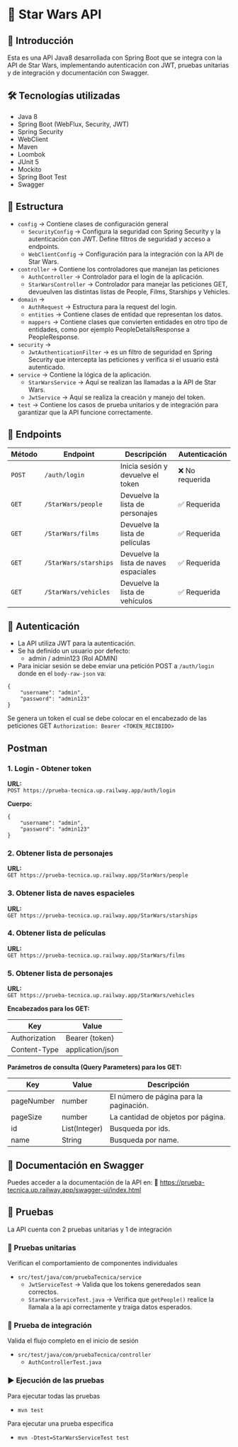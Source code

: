 # 🚀 Star Wars API
## 📌 Introducción
Esta es una API Java8 desarrollada con Spring Boot que se integra con la API de Star Wars, implementando autenticación con JWT, pruebas unitarias y de integración y documentación con Swagger.

## 🛠 Tecnologías utilizadas
- Java 8
- Spring Boot (WebFlux, Security, JWT)
- Spring Security
- WebClient
- Maven
- Loombok
- JUnit 5
- Mockito
- Spring Boot Test
- Swagger

## 📂 Estructura
- `config` -> Contiene clases de configuración general
  - `SecurityConfig` -> Configura la seguridad con Spring Security y la autenticación con JWT. Define filtros de seguridad y acceso a endpoints.
  - `WebClientConfig` -> Configuración para la integración con la API de Star Wars.
- `controller` -> Contiene los controladores que manejan las peticiones
  - `AuthController` -> Controlador para el login de la aplicación.
  - `StarWarsController` -> Controlador para manejar las peticiones GET, devueulven las distintas listas de People, Films, Starships y Vehicles.
- `domain` -> 
  - `AuthRequest` -> Estructura para la request del login.
  - `entities` -> Contiene clases de entidad que representan los datos.
  - `mappers` -> Contiene clases que convierten entidades en otro tipo de entidades, como por ejemplo PeopleDetailsResponse a PeopleResponse.
- `security` ->
  - `JwtAuthenticationFilter` -> es un filtro de seguridad en Spring Security que intercepta las peticiones y verifica si el usuario está autenticado.
- `service` -> Contiene la lógica de la aplicación.
  - `StarWarsService` -> Aquí se realizan las llamadas a la API de Star Wars.
  - `JwtService` -> Aquí se realiza la creación y manejo del token.
- `test` -> Contiene los casos de prueba unitarios y de integración para garantizar que la API funcione correctamente.

## 📌 Endpoints
| Método | Endpoint            | Descripción                          | Autenticación |
|--------|---------------------|--------------------------------------|---------------|
| `POST` | `/auth/login`       | Inicia sesión y devuelve el token    | ❌ No requerida |
| `GET`  | `/StarWars/people`  | Devuelve la lista de personajes      | ✅ Requerida |
| `GET`  | `/StarWars/films`   | Devuelve la lista de películas        | ✅ Requerida |
| `GET`  | `/StarWars/starships` | Devuelve la lista de naves espaciales | ✅ Requerida |
| `GET`  | `/StarWars/vehicles` | Devuelve la lista de vehículos        | ✅ Requerida |

## 🔐 Autenticación
- La API utiliza JWT para la autenticación.
- Se ha definido un usuario por defecto:
    - admin / admin123 (Rol ADMIN)
- Para iniciar sesión se debe enviar una petición POST a `/auth/login` donde en el `body-raw-json` va:
```
{
    "username": "admin",
    "password": "admin123"
}
```
Se genera un token el cual se debe colocar en el encabezado de las peticiones GET
`Authorization: Bearer <TOKEN_RECIBIDO>`

## Postman
### 1. **Login - Obtener token**

**URL:**  
`POST https://prueba-tecnica.up.railway.app/auth/login`

**Cuerpo:**
```
{
    "username": "admin",
    "password": "admin123"
}
```

### 2. **Obtener lista de personajes**
**URL:**  
`GET https://prueba-tecnica.up.railway.app/StarWars/people`

### 3. **Obtener lista de naves espacieles**
**URL:**  
`GET https://prueba-tecnica.up.railway.app/StarWars/starships`

### 4. **Obtener lista de películas**
**URL:**  
`GET https://prueba-tecnica.up.railway.app/StarWars/films`

### 5. **Obtener lista de personajes**
**URL:**  
`GET https://prueba-tecnica.up.railway.app/StarWars/vehicles`

**Encabezados para los GET:**

| Key       | Value                 |
|-----------|-----------------------|
| Authorization | Bearer {token}        |
| Content-Type   | application/json      |

**Parámetros de consulta (Query Parameters) para los GET:**

| Key        | Value         | Descripción                             |
|------------|---------------|-----------------------------------------|
| pageNumber | number        | El número de página para la paginación. |
| pageSize   | number        | La cantidad de objetos por página.      |
| id         | List(Integer) | Busqueda por ids.                       |
| name       | String        | Busqueda por name.                      |

## 📖 Documentación en Swagger
Puedes acceder a la documentación de la API en:
🔗 https://prueba-tecnica.up.railway.app/swagger-ui/index.html

## 🧪 Pruebas
La API cuenta con 2 pruebas unitarias y 1 de integración
### 🔹 Pruebas unitarias
Verifican el comportamiento de componentes individuales
- `src/test/java/com/pruebaTecnica/service`
  - `JwtServiceTest` -> Valida que los tokens generedados sean correctos.
  - `StarWarsServiceTest.java` -> Verifica que `getPeople()` realice la llamala a la api correctamente y traiga datos esperados.

### 🔹 Prueba de integración
Valida el flujo completo en el inicio de sesión
- `src/test/java/com/pruebaTecnica/controller`
  - `AuthControllerTest.java`

### ▶️ Ejecución de las pruebas
Para ejecutar todas las pruebas
- `mvn test`

Para ejecutar una prueba especifica
- `mvn -Dtest=StarWarsServiceTest test`
